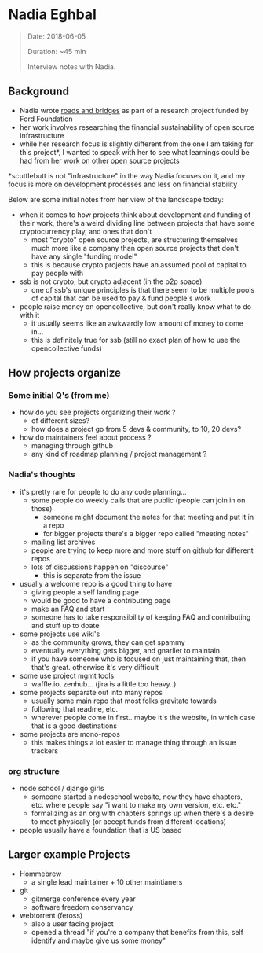 # Nadia Eghbal

> Date: 2018-06-05
>
> Duration: ~45 min
>
> Interview notes with Nadia.

## Background

- Nadia wrote [roads and bridges](https://www.fordfoundation.org/library/reports-and-studies/roads-and-bridges-the-unseen-labor-behind-our-digital-infrastructure) as part of a research project funded by Ford Foundation
- her work involves researching the financial sustainability of open source infrastructure
- while her research focus is slightly different from the one I am taking for this project*, I wanted to speak with her to see what learnings could be had from her work on other open source projects

*scuttlebutt is not "infrastructure" in the way Nadia focuses on it, and my focus is more on development processes and less on financial stability

Below are some initial notes from her view of the landscape today:

- when it comes to how projects think about development and funding of their work, there's a weird dividing line between projects that have some cryptocurrency play, and ones that don't
  - most "crypto" open source projects, are structuring themselves much more like a company than open source projects that don't have any single "funding model"
  - this is because crypto projects have an assumed pool of capital to pay people with
- ssb is not crypto, but crypto adjacent (in the p2p space)
  - one of ssb's unique principles is that there seem to be multiple pools of capital that can be used to pay & fund people's work
- people raise money on opencollective, but don't really know what to do with it
  - it usually seems like an awkwardly low amount of money to come in...
  - this is definitely true for ssb (still no exact plan of how to use the opencollective funds)

## How projects organize

### Some initial Q's (from me)

- how do you see projects organizing their work ?
  - of different sizes?
  - how does a project go from 5 devs & community, to 10, 20 devs?
- how do maintainers feel about process ?
  - managing through github
  - any kind of roadmap planning / project management ?

### Nadia's thoughts

- it's pretty rare for people to do any code planning...
  - some people do weekly calls that are public (people can join in on those)
    - someone might document the notes for that meeting and put it in a repo
    - for bigger projects there's a bigger repo called "meeting notes"
  - mailing list archives
  - people are trying to keep more and more stuff on github for different repos
  - lots of discussions happen on "discourse"
    - this is separate from the issue
- usually a welcome repo is a good thing to have
  - giving people a self landing page
  - would be good to have a contributing page
  - make an FAQ and start
  - someone has to take responsibility of keeping FAQ and contributing and stuff up to doate
- some projects use wiki's
  - as the community grows, they can get spammy
  - eventually everything gets bigger, and gnarlier to maintain
  - if you have someone who is focused on just maintaining that, then that's great. otherwise it's very difficult
- some use project mgmt tools
  - waffle.io, zenhub... (jira is a little too heavy..)
- some projects separate out into many repos
  - usually some main repo that most folks gravitate towards
  - following that readme, etc.
  - wherever people come in first.. maybe it's the website, in which case that is a good destinations
- some projects are mono-repos
  - this makes things a lot easier to manage thing through an issue trackers

### org structure

- node school / django girls
  - someone started a nodeschool website, now they have chapters, etc. where people say "i want to make my own version, etc. etc."
  - formalizing as an org with chapters springs up when there's a desire to meet physically (or accept funds from different locations)
- people usually have a foundation that is US based

## Larger example Projects

- Hommebrew
  - a single lead maintainer + 10 other maintianers
- git
  - gitmerge conference every year
  - software freedom conservancy
- webtorrent (feross)
  - also a user facing project
  - opened a thread "if you're a company that benefits from this, self identify and maybe give us some money"
